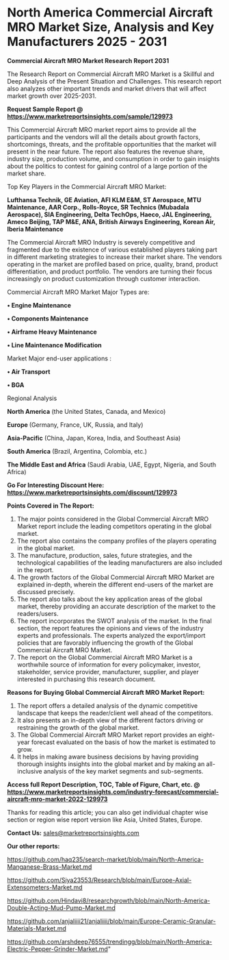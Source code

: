 # North America Commercial Aircraft MRO Market Size, Analysis and Key Manufacturers 2025 - 2031

<strong>Commercial Aircraft MRO Market Research Report 2031</strong>

The Research Report on Commercial Aircraft MRO Market is a Skillful and Deep Analysis of the Present Situation and Challenges. This research report also analyzes other important trends and market drivers that will affect market growth over 2025-2031.

<strong>Request Sample Report @ <a href=https://www.marketreportsinsights.com/sample/129973>https://www.marketreportsinsights.com/sample/129973</a></strong>

This Commercial Aircraft MRO market report aims to provide all the participants and the vendors will all the details about growth factors, shortcomings, threats, and the profitable opportunities that the market will present in the near future. The report also features the revenue share, industry size, production volume, and consumption in order to gain insights about the politics to contest for gaining control of a large portion of the market share.

Top Key Players in the Commercial Aircraft MRO Market:

<strong>Lufthansa Technik, GE Aviation, AFI KLM E&M, ST Aerospace, MTU Maintenance, AAR Corp., Rolls-Royce, SR Technics (Mubadala Aerospace), SIA Engineering, Delta TechOps, Haeco, JAL Engineering, Ameco Beijing, TAP M&E, ANA, British Airways Engineering, Korean Air, Iberia Maintenance</strong>

The Commercial Aircraft MRO Industry is severely competitive and fragmented due to the existence of various established players taking part in different marketing strategies to increase their market share. The vendors operating in the market are profiled based on price, quality, brand, product differentiation, and product portfolio. The vendors are turning their focus increasingly on product customization through customer interaction.

Commercial Aircraft MRO Market Major Types are:

<strong>• Engine Maintenance

• Components Maintenance

• Airframe Heavy Maintenance

• Line Maintenance Modification</strong>

Market Major end-user applications :

<strong>• Air Transport

• BGA</strong>

Regional Analysis

</u><strong><b>North America</b></strong> (the United States, Canada, and Mexico)

<strong><b>Europe </b></strong>(Germany, France, UK, Russia, and Italy)

<strong><b>Asia-Pacific</b></strong> (China, Japan, Korea, India, and Southeast Asia)

<strong><b>South America</b></strong> (Brazil, Argentina, Colombia, etc.)

<strong><b>The Middle East and Africa</b></strong> (Saudi Arabia, UAE, Egypt, Nigeria, and South Africa)

<strong>Go For Interesting Discount Here: <a href=https://www.marketreportsinsights.com/discount/129973>https://www.marketreportsinsights.com/discount/129973</a></strong>

<strong>Points Covered in The Report:</strong>
<ol>
  <li>The major points considered in the Global Commercial Aircraft MRO Market report include the leading competitors operating in the global market.</li>
  <li>The report also contains the company profiles of the players operating in the global market.</li>
  <li>The manufacture, production, sales, future strategies, and the technological capabilities of the leading manufacturers are also included in the report.</li>
  <li>The growth factors of the Global Commercial Aircraft MRO Market are explained in-depth, wherein the different end-users of the market are discussed precisely.</li>
  <li>The report also talks about the key application areas of the global market, thereby providing an accurate description of the market to the readers/users.</li>
  <li>The report incorporates the SWOT analysis of the market. In the final section, the report features the opinions and views of the industry experts and professionals. The experts analyzed the export/import policies that are favorably influencing the growth of the Global Commercial Aircraft MRO Market.</li>
  <li>The report on the Global Commercial Aircraft MRO Market is a worthwhile source of information for every policymaker, investor, stakeholder, service provider, manufacturer, supplier, and player interested in purchasing this research document.</li>
</ol>
<strong>Reasons for Buying Global Commercial Aircraft MRO Market Report:</strong>

<ol>
  <li>The report offers a detailed analysis of the dynamic competitive landscape that keeps the reader/client well ahead of the competitors.</li>
  <li>It also presents an in-depth view of the different factors driving or restraining the growth of the global market.</li>
  <li>The Global Commercial Aircraft MRO Market report provides an eight-year forecast evaluated on the basis of how the market is estimated to grow.</li>
  <li>It helps in making aware business decisions by having providing thorough insights insights into the global market and by making an all-inclusive analysis of the key market segments and sub-segments.</li>
</ol>
<strong>Access full Report Description, TOC, Table of Figure, Chart, etc. @ <a href=https://www.marketreportsinsights.com/industry-forecast/commercial-aircraft-mro-market-2022-129973>https://www.marketreportsinsights.com/industry-forecast/commercial-aircraft-mro-market-2022-129973</a></strong>


Thanks for reading this article; you can also get individual chapter wise section or region wise report version like Asia, United States, Europe.

<strong>Contact Us:</strong>
sales@marketreportsinsights.com

<strong>Our other reports:</strong>

<a href=https://github.com/haq235/search-market/blob/main/North-America-Manganese-Brass-Market.md>https://github.com/haq235/search-market/blob/main/North-America-Manganese-Brass-Market.md</a>

<a href=https://github.com/Siya23553/Research/blob/main/Europe-Axial-Extensometers-Market.md>https://github.com/Siya23553/Research/blob/main/Europe-Axial-Extensometers-Market.md</a>

<a href=https://github.com/Hindavi8/researchgrowth/blob/main/North-America-Double-Acting-Mud-Pump-Market.md>https://github.com/Hindavi8/researchgrowth/blob/main/North-America-Double-Acting-Mud-Pump-Market.md</a>

<a href=https://github.com/anjaliiii21/anjaliiii/blob/main/Europe-Ceramic-Granular-Materials-Market.md>https://github.com/anjaliiii21/anjaliiii/blob/main/Europe-Ceramic-Granular-Materials-Market.md</a>

<a href=https://github.com/arshdeep76555/trendingg/blob/main/North-America-Electric-Pepper-Grinder-Market.md>https://github.com/arshdeep76555/trendingg/blob/main/North-America-Electric-Pepper-Grinder-Market.md</a>"
